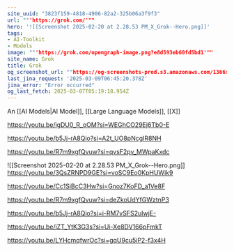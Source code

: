 ```yaml
---
site_uuid: "3823f159-4818-4906-82a2-325b06a3f9f3"
url: ""'https://grok.com/'""
hero: '![[Screenshot 2025-02-20 at 2.28.53 PM_X_Grok--Hero.png]]'
tags:
- AI-Toolkit
- Models
image: ""'https://grok.com/opengraph-image.png?e8d593eb60fd5bd1'""
site_name: Grok
title: Grok
og_screenshot_url: ""https://og-screenshots-prod.s3.amazonaws.com/1366x768/80/false/cd560a68164e0221ed2774aa27b320b2ba17ba5bd612b628566169edba609027.jpeg""
last_jina_request: '2025-03-09T06:45:20.378Z'
jina_error: "Error occurred"
og_last_fetch: 2025-03-07T05:19:18.954Z
---
```


An [[AI Models|AI Model]], [[Large Language Models]], [[X]]

https://youtu.be/igDU0_R_oOM?si=WEGhCO29Ej6Tb0-E

https://youtu.be/b5Jj-rA8Qio?si=A2t_UO8pNcgIR8NH

https://youtu.be/R7m9xgfQvuw?si=qvsF2pv_MWpaKxdc

<span query="get(hero)"></span>![[Screenshot 2025-02-20 at 2.28.53 PM_X_Grok--Hero.png]]<span type="end"></span>
https://youtu.be/3QsZRNPD9GE?si=voSC9Eo0KpHUWik9

https://youtu.be/Cc1SiBcC3Hw?si=Gnoz7KoFD_a1Ve8F

https://youtu.be/R7m9xgfQvuw?si=deZkoUdYfGWztnP3

https://youtu.be/b5Jj-rA8Qio?si=i-RM7vSFS2uIwjE-

https://youtu.be/iZT_YtK3G3s?si=Ui-Xe8DV166pFmkT

https://youtu.be/LYHcmqfwrOc?si=gqU9cu5iP2-f3x4H
